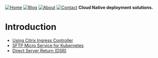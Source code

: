 [![Home](https://travis-ci.com/janraj/citrix-k8s-node-controller.svg?token=GfEuWKxn7TJJesWboygR&branch=master)](controller/README.md)
[![Blog](https://codecov.io/gh/janraj/citrix-k8s-node-controller/branch/master/graph/badge.svg?token=9c5R8ukQGY)](sftp/README.md)
[![About](https://img.shields.io/badge/License-Apache%202.0-blue.svg)](dsr/README.md)
[![Contact](https://goreportcard.com/badge/github.com/janraj/citrix-k8s-node-controller)](https://goreportcard.com/report/github.com/janraj/citrix-k8s-node-controller)
**Cloud Native deployment solutions.** 
# Introduction
+ [Using Citrix Ingress Controller](controller/README.md)
+ [SFTP Micro Service for Kubernetes](sftp/README.md)
+ [Direct Server Return (DSR)](dsr/README.md)

